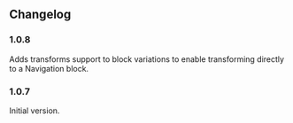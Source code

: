 ## Changelog

### 1.0.8

Adds transforms support to block variations to enable transforming directly to a Navigation block.

### 1.0.7

Initial version.
